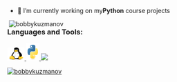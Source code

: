 - 🌱 I’m currently working on my**Python** course projects

<p><img align="right" width="500" src="https://streak-stats.demolab.com?user=BobbyKuzmanov&theme=radical&hide_border=true&mode=weekly" alt="bobbykuzmanov" /></p>


<h3 align="left">Languages and Tools:</h3>
<p align="left"> <a href="https://www.linux.org/" target="_blank" rel="noreferrer"> 
<img src="https://raw.githubusercontent.com/devicons/devicon/master/icons/linux/linux-original.svg" alt="linux" width="40" height="30"/> 
</a> <a href="https://www.python.org" target="_blank" rel="noreferrer"> <img src="https://raw.githubusercontent.com/devicons/devicon/master/icons/python/python-original.svg" alt="python" width="30" height="40"/>
<img width='30' src="https://cdn.jsdelivr.net/gh/devicons/devicon/icons/pycharm/pycharm-original.svg" />

<p align="left"> <img src="https://komarev.com/ghpvc/?username=bobbykuzmanov&label=Profile%20views&color=0e75b6&style=flat" alt="bobbykuzmanov" /> </p>

